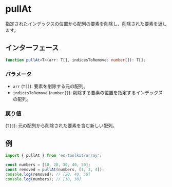 # pullAt

指定されたインデックスの位置から配列の要素を削除し、削除された要素を返します。

## インターフェース

```typescript
function pullAt<T>(arr: T[], indicesToRemove: number[]): T[];
```

### パラメータ

- `arr` (`T[]`): 要素を削除する元の配列。
- `indicesToRemove` (`number[]`): 削除する要素の位置を指定するインデックスの配列。

### 戻り値

(`T[]`): 元の配列から削除された要素を含む新しい配列。

## 例

```typescript
import { pullAt } from 'es-toolkit/array';

const numbers = [10, 20, 30, 40, 50];
const removed = pullAt(numbers, [1, 3, 4]);
console.log(removed); // [20, 40, 50]
console.log(numbers); // [10, 30]
```
